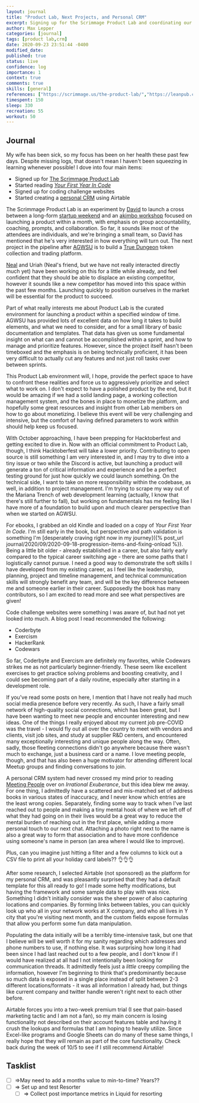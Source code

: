 ```yaml
---
layout: journal
title: "Product Lab, Next Projects, and Personal CRM"
excerpt: Signing up for the Scrimmage Product Lab and coordinating our next big project, and creating a personal CRM to try and grow my network.
author: Max Lepper
categories: [journal]
tags: [product lab,crm]
date: 2020-09-23 23:51:44 -0400
modified_date:
published: true
status: live
confidence: log
importance: 1
context: true
comments: true
skills: [general]
references: ["https://scrimmage.us/the-product-lab/","https://leanpub.com/firstyearincode","https://airtable.com/templates/marketing-and-sales/exp7KcHbb6laaJkjU/personal-crm","https://startupweekend.org/","https://seths.blog/akimboworkshops/","https://agwsu.org/","https://www.linkedin.com/in/davidebest","https://truedungeon.com/","https://lethain.com/meeting-people/"]
timespent: 150
sleep: 330
recreation: 55
workout: 50
---
```


## Journal

My wife has been sick, so my focus has been on her health these past few days. Despite missing logs, that doesn't mean I haven't been squeezing in learning whenever possible! I dove into four main items:

- Signed up for [The Scrimmage Product Lab]({{page.references[0]}})
- Started reading [_Your First Year In Code_]({{page.references[1]}})
- Signed up for coding challenge websites
- Started creating a [personal CRM]({{page.references[2]}}) using Airtable

The Scrimmage Product Lab is an experiment by [David]({{page.references[6]}}) to launch a cross between a long-form [startup weekend]({{page.references[3]}}) and an [akimbo workshop]({{page.references[4]}}) focused on launching a product within a month, with emphasis on group accountability, coaching, prompts, and collaboration. So far, it sounds like most of the attendees are individuals, and we're bringing a small team, so David has mentioned that he's very interested in how everything will turn out. The next project in the pipeline after [AGWSU]({{page.references[5]}}) is to build a [True Dungeon]({{page.references[7]}}) token collection and trading platform.

[Neal](https://gitlab.com/neal.strobl) and Uriah (Neal's friend, but we have not really interacted directly much yet) have been working on this for a little while already, and feel confident that they should be able to displace an existing competitor, however it sounds like a new competitor has moved into this space within the past few months. Launching quickly to position ourselves in the market will be essential for the product to succeed.

Part of what really interests me about Product Lab is the curated environment for launching a product within a specified window of time. AGWSU has provided lots of excellent data on how long it takes to build elements, and what we need to consider, and for a small library of basic documentation and templates. That data has given us some fundamental insight on what can and cannot be accomplished within a sprint, and how to manage and prioritize features. However, since the project itself hasn't been timeboxed and the emphasis is on being technically proficient, it has been very difficult to actually cut any features and not just roll tasks over between sprints.

This Product Lab environment will, I hope, provide the perfect space to have to confront these realities and force us to aggressively prioritize and select what to work on. I don't expect to have a polished product by the end, but it would be amazing if we had a solid landing page, a working collection management system, and the bones in place to monetize the platform, and hopefully some great resources and insight from other Lab members on how to go about monetizing. I believe this event will be very challenging and intensive, but the comfort of having defined parameters to work within should help keep us focused.

With October approaching, I have been prepping for Hacktoberfest and getting excited to dive in. Now with an official commitment to Product Lab, though, I think Hacktoberfest will take a lower priority. Contributing to open source is still something I am very interested in, and I may try to dive into a tiny issue or two while the Discord is active, but launching a product will generate a ton of critical information and experience and be a perfect testing ground for just how quickly we could launch something. On the technical side, I want to take on more responsibility within the codebase, as well, in addition to project management. I'm trying to scrape my way out of the Mariana Trench of web development learning (actually, I know that there's still further to fall), but working on fundamentals has me feeling like I have more of a foundation to build upon and much clearer perspective than when we started on AGWSU.

For ebooks, I grabbed an old Kindle and loaded on a copy of _Your First Year In Code_. I'm still early in the book, but perspective and path validation is something I'm [desperately craving right now in my journey]({% post_url journal/2020/09/2020-09-18-progression-items-and-fixing-onload %}). Being a little bit older - already established in a career, but also fairly early compared to the typical career switching age - there are some paths that I logistically cannot pursue. I need a good way to demonstrate the soft skills I have developed from my existing career, as I feel like the leadership, planning, project and timeline management, and technical communication skills will strongly benefit any team, and will be the key difference between me and someone earlier in their career. Supposedly the book has many contributors, so I am excited to read more and see what perspectives are given!

Code challenge websites were something I was aware of, but had not yet looked into much. A blog post I read recommended the following:

- Coderbyte
- Exercism
- HackerRank
- Codewars

So far, Coderbyte and Exercism are definitely my favorites, while Codewars strikes me as not particularly beginner-friendly. These seem like excellent exercises to get practice solving problems and boosting creativity, and I could see becoming part of a daily routine, especially after starting in a development role.

If you've read some posts on here, I mention that I have not really had much social media presence before very recently. As such, I have a fairly small network of high-quality social connections, which has been great, but I have been wanting to meet new people and encounter interesting and new ideas. One of the things I really enjoyed about my current job pre-COVID was the travel - I would fly out all over the country to meet with vendors and clients, visit job sites, and study at supplier R&D centers, and encountered many exceptionally interesting and unique people along the way. Often, sadly, those fleeting connections didn't go anywhere because there wasn't much to exchange, just a business card or a name. I love meeting people, though, and that has also been a huge motivator for attending different local Meetup groups and finding conversations to join.

A personal CRM system had never crossed my mind prior to reading [Meeting People]({{page.references[8]}}) over on _Irrational Exuberance_, but this idea blew me away. For one thing, I admittedly have a scattered and mis-matched set of address books in various states of inaccuracy, and I never know which entries are the least wrong copies. Separately, finding some way to track when I've last reached out to people and making a tiny mental hook of where we left off of what they had going on in their lives would be a great way to reduce the mental burden of reaching out in the first place, while adding a more personal touch to our next chat. Attaching a photo right next to the name is also a great way to form that association and to have more confidence using someone's name in person (an area where I would like to improve).

Plus, can you imagine just hitting a filter and a few columns to kick out a CSV file to print all your holiday card labels?? 👌👌👌

After some research, I selected Airtable (not sponsored) as the platform for my personal CRM, and was pleasantly surprised that they had a default template for this all ready to go! I made some hefty modifications, but having the framework and some sample data to play with was nice. Something I didn't initially consider was the sheer power of also capturing locations and companies. By forming links between tables, you can quickly look up who all in your network works at X company, and who all lives in Y city that you're visiting next month, and the custom fields expose formulas that allow you perform some fun data manipulation.

Populating the data initially will be a terribly time-intensive task, but one that I believe will be well worth it for my sanity regarding which addresses and phone numbers to use, if nothing else. It was surprising how long it had been since I had last reached out to a few people, and I don't know if I would have realized at all had I not intentionally been looking for communication threads. It admittedly feels just a _little_ creepy compiling the information, however I'm beginning to think that's predominantly because so much data is exposed in a single place instead of split between 2-3 different locations/formats - it was all information I already had, but things like current company and twitter handle weren't right next to each other before.

Airtable forces you into a two-week premium trial (I see that pain-based marketing tactic and I am not a fan), so my main concern is losing functionality not described on their account features table and having it crush the lookups and formulas that I am hoping to heavily utilize. Since Excel-like programs and Google Sheets can do many of these same things, I really hope that they will remain as part of the core functionality. Check back during the week of 10/5 to see if I still recommend Airtable!

## Tasklist

- [ ] <span title="Task to be added to next entry">=></span>May need to add a months value to min-to-time? Years??
- [ ] <span title="Task to be added to next entry">=></span> Set up and test Resorter
  - [ ] <span title="Task to be added to next entry">=></span> Collect post importance metrics in Liquid for resorting